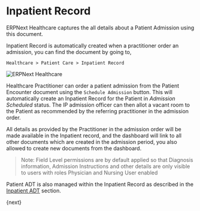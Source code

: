 <!-- add-breadcrumbs -->
# Inpatient Record
ERPNext Healthcare captures the all details about a Patient Admission using this document.

Inpatient Record is automatically created when a practitioner order an admission, you can find the document by going to,

`Healthcare > Patient Care > Inpatient Record`

<img class="screenshot" alt="ERPNext Healthcare" src="{{docs_base_url}}/assets/img/healthcare/ip_admission_order.png">

Healthcare Practitioner can order a patient admission from the Patient Encounter document using the `Schedule Admission` button. This will automatically create an Inpatient Record for the Patient in _Admission Scheduled_ status. The IP admission officer can then allot a vacant room to the Patient as recommended by the referring practitioner in the admission order.

All details as provided by the Practitioner in the admission order will be made available in the Inpatient record, and the dashboard will link to all other documents which are created in the admission period, you also allowed to create new documents from the dashboard.

> Note: Field Level permissions are by default applied so that Diagnosis information, Admission Instructions and other details are only visible to users with roles Physician and Nursing User enabled

Patient ADT is also managed within the Inpatient Record as described in the [Inpatient ADT](/docs/user/manual/en/healthcare/inpatient_adt.html) section.

{next}
